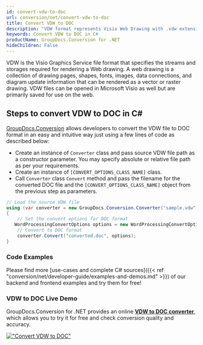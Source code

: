 ```yaml
---
id: convert-vdw-to-doc
url: conversion/net/convert-vdw-to-doc
title: Convert VDW to DOC
description: "VDW format represents Visio Web Drawing with .vdw extension. Learn how to convert VDW to DOC file programmatically in C# language using GroupDocs.Conversion for .NET library."
keywords: Convert VDW to DOC in C#
productName: GroupDocs.Conversion for .NET
hideChildren: False
---
```


VDW is the Visio Graphics Service file format that specifies the streams and storages required for rendering a Web drawing. A web drawing is a collection of drawing pages, shapes, fonts, images, data connections, and diagram update information that can be rendered as a vector or raster drawing. VDW files can be opened in Microsoft Visio as well but are primarily saved for use on the web.

## Steps to convert VDW to DOC in C#

[GroupDocs.Conversion](https://products.groupdocs.com/conversion/net) allows developers to convert the VDW file to DOC format in an easy and intuitive way just using a few lines of code as described below:

* Create an instance of `Converter` class and pass source VDW file path as a constructor parameter. You may specify absolute or relative file path as per your requirements. 
* Create an instance of `[CONVERT_OPTIONS_CLASS_NAME]` class.
* Call `Converter` class `Convert` method and pass the filename for the converted DOC file and the `[CONVERT_OPTIONS_CLASS_NAME]` object from the previous step as parameters.

```csharp
// Load the source VDW file
using (var converter = new GroupDocs.Conversion.Converter("sample.vdw"))
{
    // Set the convert options for DOC format
   WordProcessingConvertOptions options = new WordProcessingConvertOptions { Format = GroupDocs.Conversion.FileTypes.WordProcessingFileType.Doc };
    // Convert to DOC format
    converter.Convert("converted.doc", options);
}
```

### Code Examples

Please find more [use-cases and complete C# sources]({{< ref "conversion/net/developer-guide/examples-and-demos.md" >}}) of our backend and frontend examples and try them for free!

### VDW to DOC Live Demo

GroupDocs.Conversion for .NET provides an online [**VDW to DOC converter**](https://products.groupdocs.app/conversion/vdw-to-doc), which allows you to try it for free and check conversion quality and accuracy.

[!["Convert VDW to DOC"](conversion/net/images/convert-to-doc/convert-vdw-to-doc.png)](https://products.groupdocs.app/conversion/vdw-to-doc)